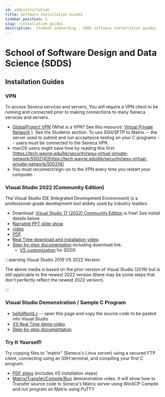 ```yaml
---
id: sddsinstallation
title: Software Installation Guides
sidebar_position: 5
slug: /installation_guides
description:  Student onboarding - SDDS software installation guides
---
```


# School of Software Design and Data Science \(SDDS\)

## Installation Guides

### VPN
To access Seneca services and servers,
You will require a VPN client to be running and connected prior to making connections to many Seneca services and servers.
* [GlobalProtect VPN](https://employees.senecacollege.ca/spaces/77/it-services/wiki/view/3716/vpn) (What is a VPN? See this resource: [Virtual Private Network](https://en.wikipedia.org/wiki/Virtual_private_network) ). See the Students section.  To use SSH/SFTP to Matrix -- the server used to submit and run acceptance testing on your C programs -- users must be connected to the Seneca VPN.
* macOS users might save time by reading this first: [https://tech.wayne.edu/kb/security/wsu-virtual-private-network/500214](https://tech.wayne.edu/kb/security/wsu-virtual-private-network/500214)
* You must reconnect/sign-on to the VPN every time you restart your computer.

### Visual Studio 2022 (Community Edition)

The Visual Studio IDE \(Integrated Development Environment\) is a professional-grade development tool widely used by industry leaders 
* Download: [Visual Studio 17 \(2022\) Community Edition](https://visualstudio.microsoft.com/free-developer-offers/) is free! See install details below
* [Narrated PPT slide show](https://ict.senecacollege.ca//~ipc144/pages/startup/Visual_Studio_install_narrated_PPT.ppsx)
* [video](https://ict.senecacollege.ca//~ipc144/pages/startup/Visual_Studio_install_narrated_PPT.mp4)
* [PDF](https://ict.senecacollege.ca//~ipc144/pages/startup/Visual_Studio_install.pdf)
* [Real Time download and installation video](https://ict.senecacollege.ca//~ipc144/pages/startup/Visual_Studio_download_and_install_live_demo.mp4)
* [Step-by-step documentation](https://ict.senecacollege.ca//~ipc144/pages/startup/CP4P_Week1_VS_2019_demo.pdf) including download link.
    * [VS customization](https://ict.senecacollege.ca//~ipc144/pages/startup/Visual%20Studio%20customization.pdf) for SDDS

:::warning Visual Studio 2019 VS 2022 Version

The above media is based on the prior version of Visual Studio (2019) but is still applicable to the newest 2022 version (there may be some steps that don't perfectly reflect the newest 2022 version).

:::

### Visual Studio Demonstration / Sample C Program
* [helloWorld.c](https://ict.senecacollege.ca//~ipc144/pages/startup/helloWorld.html) -- open this page and copy the source code to be pasted into Visual Studio
* [VS Real Time demo video](https://ict.senecacollege.ca//~ipc144/pages/startup/Visual_Studio_helloWorld_demo.mp4)
* [Step-by-step documentation](https://ict.senecacollege.ca//~ipc144/pages/startup/CP4P_Week1_VS_2019_demo.pdf)

### Try It Yourself!
Try copying files to "matrix" (Seneca's Linux server) using a secured FTP client, connecting using an SSH terminal, and compiling your first C program.
* [PDF steps](https://ict.senecacollege.ca//~ipc144/pages/startup/maxtrix_transfer_compile_run.mp4) (includes VS installation steps)
* [Matrix/Transfer/Compile/Run](https://ict.senecacollege.ca//~ipc144/pages/startup/maxtrix_transfer_compile_run.mp4) demonstration video. It will show how to
Transfer source code to Seneca's Matrix server using WinSCP
Compile and run program on Matrix using PuTTY